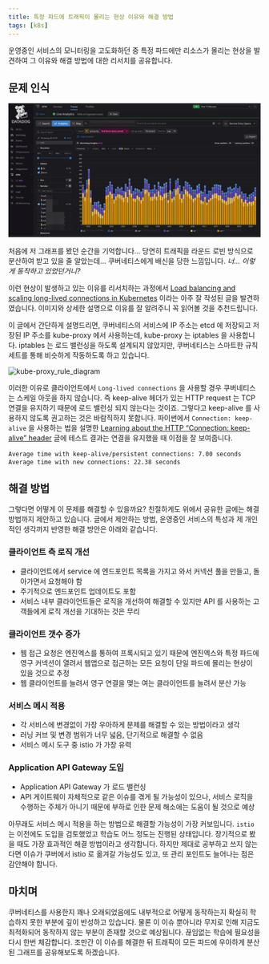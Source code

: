 ```yaml
---
title: 특정 파드에 트래픽이 몰리는 현상 이유와 해결 방법
tags: [k8s]
---
```


운영중인 서비스의 모니터링을 고도화하던 중 특정 파드에만 리소스가 몰리는 현상을 발견하여 그 이유와 해결 방법에 대한 리서치를 공유합니다.

<!--truncate-->

## 문제 인식
![특정 파드로 몰리는 트래픽](./assets/datadog-apm-pod.png)

처음에 저 그래프를 봤던 순간을 기억합니다... 당연히 트래픽을 라운드 로빈 방식으로 분산하여 받고 있을 줄 알았는데... 쿠버네티스에게 배신을 당한 느낌입니다. _너... 이렇게 동작하고 있었던거니?_

이런 현상이 발생하고 있는 이유를 리서치하는 과정에서 [Load balancing and scaling long-lived connections in Kubernetes](https://learnk8s.io/kubernetes-long-lived-connections) 이라는 아주 잘 작성된 글을 발견하였습니다. 이미지와 상세한 설명으로 이유를 잘 알려주니 꼭 읽어볼 것을 추천드립니다.

이 글에서 간단하게 설명드리면, 쿠버네티스의 서비스에 IP 주소는 etcd 에 저장되고 저장된 IP 주소를 kube-proxy 에서 사용하는데, kube-proxy 는 iptables 을 사용합니다. iptables 는 로드 밸런싱을 하도록 설계되지 않았지만, 쿠버네티스는 스마트한 규칙 세트를 통해 비슷하게 작동하도록 하고 있습니다.

![kube-proxy_rule_diagram](https://learnk8s.io/a/fbbcbf56da96099c15314b9af4a0dd77.svg)

이러한 이유로 클라이언트에서 `Long-lived connections` 을 사용할 경우 쿠버네티스는 스케일 아웃을 하지 않습니다. 즉 keep-alive 헤더가 있는 HTTP request 는 TCP 연결을 유지하기 때문에 로드 밸런싱 되지 않는다는 것이죠. 그렇다고 keep-alive 를 사용하지 않도록 권고하는 것은 바람직하지 못합니다. 파이썬에서 `Connection: keep-alive` 을 사용하는 법을 설명한 [Learning about the HTTP “Connection: keep-alive” header](https://blog.insightdatascience.com/learning-about-the-http-connection-keep-alive-header-7ebe0efa209d) 글에 테스트 결과는 연결을 유지했을 때 이점을 잘 보여줍니다.

```text
Average time with keep-alive/persistent connections: 7.00 seconds
Average time with new connections: 22.38 seconds
```

## 해결 방법
그렇다면 어떻게 이 문제를 해결할 수 있을까요? 친절하게도 위에서 공유한 글에는 해결 방법까지 제안하고 있습니다. 글에서 제안하는 방법, 운영중인 서비스의 특성과 제 개인적인 생각까지 반영한 해결 방안은 아래와 같습니다.  

### 클라이언트 측 로직 개선
- 클라이언트에서 service 에 엔드포인트 목록을 가지고 와서 커넥션 풀을 만들고, 돌아가면서 요청해야 함
- 주기적으로 엔드포인트 업데이트도 포함
- 서비스 내부 클라이언트들은 로직을 개선하여 해결할 수 있지만 API 를 사용하는 고객들에게 로직 개선을 기대하는 것은 무리

### 클라이언트 갯수 증가
- 웹 접근 요청은 엔진엑스를 통하여 프록시되고 있기 때문에 엔진엑스와 특정 파드에 영구 커넥션이 열려서 웹앱으로 접근하는 모든 요청이 단일 파드에 몰리는 현상이 있을 것으로 추정
- 웹 클라이언트를 늘려서 영구 연결을 맺는 여는 클라이언트를 늘려서 분산 가능

### 서비스 메시 적용
- 각 서비스에 변경없이 가장 우아하게 문제를 해결할 수 있는 방법이라고 생각
- 러닝 커브 및 변경 범위가 너무 넓음, 단기적으로 해결할 수 없음
- 서비스 메시 도구 중 istio 가 가장 유력

### Application API Gateway 도입 
- Application API Gateway 가 로드 밸런싱
- API 게이트웨이 자체적으로 같은 이슈를 겪게 될 가능성이 있으나, 서비스 로직을 수행하는 주체가 아니기 때문에 부하로 인한 문제 해소에는 도움이 될 것으로 예상

아무래도 서비스 메시 적용을 하는 방법으로 해결할 가능성이 가장 커보입니다. `istio`는 이전에도 도입을 검토했었고 학습도 어느 정도는 진행된 상태입니다. 장기적으로 봤을 때도 가장 효과적인 해결 방법이라고 생각합니다. 하지만 제대로 공부하고 쓰지 않는다면 이슈가 쿠버에서 istio 로 옮겨갈 가능성도 있고, 또 관리 포인트도 늘어나는 점은 감안해야 합니다. 

## 마치며
쿠버네티스를 사용한지 꽤나 오래되었음에도 내부적으로 어떻게 동작하는지 확실히 학습하지 못한 부분에 깊이 반성하고 있습니다. 물론 이 이슈 뿐아니라 무지로 인해 지금도 최적화되어 동작하지 않는 부분이 존재할 것으로 예상됩니다. 끊임없는 학습에 필요성을 다시 한번 체감합니다. 조만간 이 이슈를 해결한 뒤 트래픽이 모든 파드에 우아하게 분산된 그래프를 공유해보도록 하겠습니다.